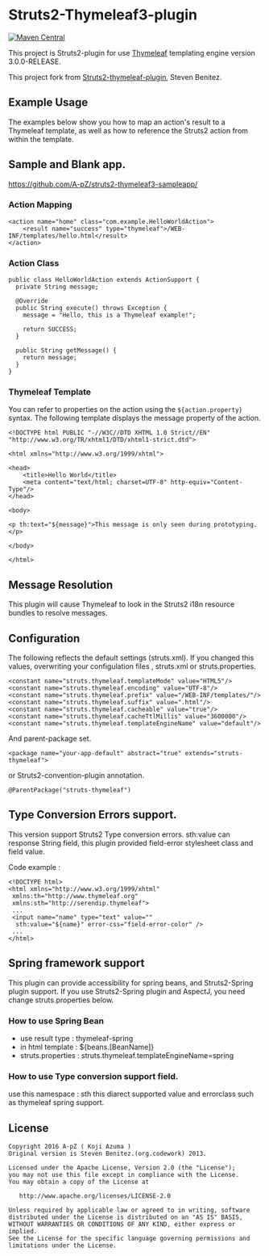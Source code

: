 # Struts2-Thymeleaf3-plugin

[![Maven Central](https://maven-badges.herokuapp.com/maven-central/com.github.a-pz/struts2-thymeleaf3-plugin/badge.png?style=plastic)](http://search.maven.org/#search%7Cga%7C1%7Ca%3A%22struts2-thymeleaf3-plugin%22)


This project is Struts2-plugin for use [Thymeleaf](http://www.thymeleaf.org) templating engine version 3.0.0-RELEASE.

This project fork from [Struts2-thymeleaf-plugin](https://github.com/codework/struts2-thymeleaf-plugin), Steven Benitez.

## Example Usage

The examples below show you how to map an action's result to a Thymeleaf
template, as well as how to reference the Struts2 action from within the template.

## Sample and Blank app.

https://github.com/A-pZ/struts2-thymeleaf3-sampleapp/

### Action Mapping

    <action name="home" class="com.example.HelloWorldAction">
        <result name="success" type="thymeleaf">/WEB-INF/templates/hello.html</result>
    </action>

### Action Class

    public class HelloWorldAction extends ActionSupport {
      private String message;

      @Override
      public String execute() throws Exception {
        message = "Hello, this is a Thymeleaf example!";

        return SUCCESS;
      }

      public String getMessage() {
        return message;
      }
    }

### Thymeleaf Template

You can refer to properties on the action using the `${action.property}` syntax.
The following template displays the message property of the action.

    <!DOCTYPE html PUBLIC "-//W3C//DTD XHTML 1.0 Strict//EN" "http://www.w3.org/TR/xhtml1/DTD/xhtml1-strict.dtd">

    <html xmlns="http://www.w3.org/1999/xhtml">

    <head>
        <title>Hello World</title>
        <meta content="text/html; charset=UTF-8" http-equiv="Content-Type"/>
    </head>

    <body>

    <p th:text="${message}">This message is only seen during prototyping.</p>

    </body>

    </html>

## Message Resolution

This plugin will cause Thymeleaf to look in the Struts2 i18n resource bundles
to resolve messages.

## Configuration

The following reflects the default settings (struts.xml). 
If you changed this values, overwriting your configulation files , struts.xml or struts.properties. 

    <constant name="struts.thymeleaf.templateMode" value="HTML5"/>
    <constant name="struts.thymeleaf.encoding" value="UTF-8"/>
    <constant name="struts.thymeleaf.prefix" value="/WEB-INF/templates/"/>
    <constant name="struts.thymeleaf.suffix" value=".html"/>
    <constant name="struts.thymeleaf.cacheable" value="true"/>
    <constant name="struts.thymeleaf.cacheTtlMillis" value="3600000"/>
    <constant name="struts.thymeleaf.templateEngineName" value="default"/>

And parent-package set.

    <package name="your-app-default" abstract="true" extends="struts-thymeleaf">

or Struts2-convention-plugin annotation.

    @ParentPackage("struts-thymeleaf")

## Type Conversion Errors support.

This version support Struts2 Type conversion errors.
sth:value can response String field, this plugin provided field-error stylesheet class and field value. 

Code example :

    <!DOCTYPE html>
    <html xmlns="http://www.w3.org/1999/xhtml"
     xmlns:th="http://www.thymeleaf.org"
     xmlns:sth="http://serendip.thymeleaf">
     ...
     <input name="name" type="text" value=""
      sth:value="${name}" error-css="field-error-color" />
     ...
    </html>

## Spring framework support

This plugin can provide accessibility for spring beans, and Struts2-Spring plugin support.
If you use Struts2-Spring plugin and AspectJ, you need change struts.properties below.

### How to use Spring Bean

* use result type : thymeleaf-spring
* in html template : ${beans.[BeanName]}
* struts.properties : struts.thymeleaf.templateEngineName=spring

### How to use Type conversion support field.

use this namespace : sth
this diarect supported value and errorclass such as thymeleaf spring support.


## License

    Copyright 2016 A-pZ ( Koji Azuma )
    Original version is Steven Benitez.(org.codework) 2013.

    Licensed under the Apache License, Version 2.0 (the "License");
    you may not use this file except in compliance with the License.
    You may obtain a copy of the License at

       http://www.apache.org/licenses/LICENSE-2.0

    Unless required by applicable law or agreed to in writing, software
    distributed under the License is distributed on an "AS IS" BASIS,
    WITHOUT WARRANTIES OR CONDITIONS OF ANY KIND, either express or implied.
    See the License for the specific language governing permissions and
    limitations under the License.
